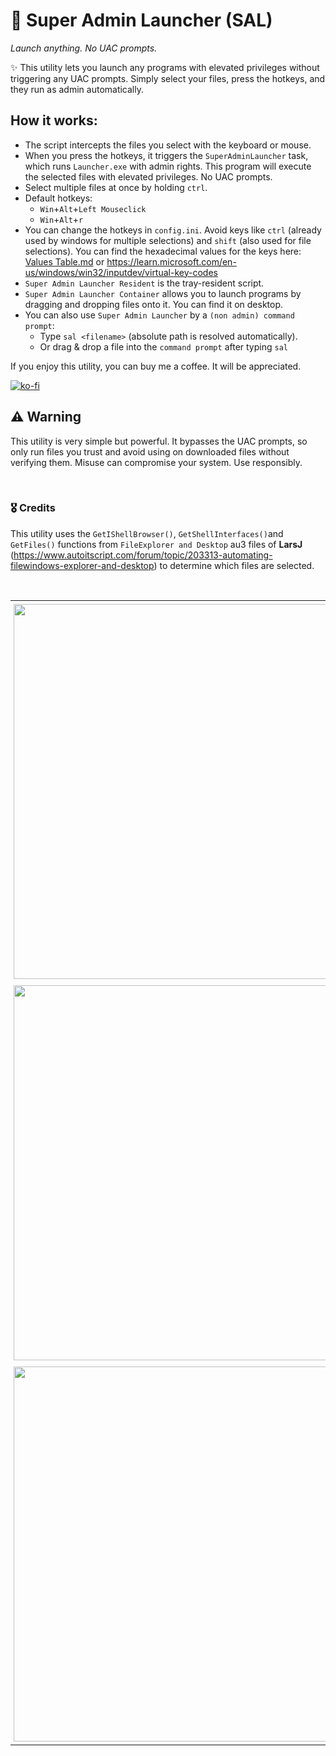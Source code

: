 # 🚀 Super Admin Launcher (SAL) 
*Launch anything. No UAC prompts.*

✨ This utility lets you launch any programs with elevated privileges without triggering any UAC prompts.
Simply select your files, press the hotkeys, and they run as admin automatically.

## How it works:
- The script intercepts the files you select with the keyboard or mouse.
- When you press the hotkeys, it triggers the `SuperAdminLauncher` task, which runs `Launcher.exe` with admin rights. This program will execute the selected files with elevated privileges. No UAC prompts.
- Select multiple files at once by holding `ctrl`.
- Default hotkeys:
  - `Win`+`Alt`+`Left Mouseclick`
  - `Win`+`Alt`+`r` 
- You can change the hotkeys in `config.ini`. Avoid keys like `ctrl` (already used by windows for multiple selections) and `shift` (also used for file selections).
 You can find the hexadecimal values for the keys here: [Values Table.md](./Values%20Table.md) or https://learn.microsoft.com/en-us/windows/win32/inputdev/virtual-key-codes
- `Super Admin Launcher Resident` is the tray-resident script.
- `Super Admin Launcher Container` allows you to launch programs by dragging and dropping files onto it. You can find it on desktop.
- You can also use `Super Admin Launcher` by a `(non admin) command prompt`:
  - Type `sal <filename>` (absolute path is resolved automatically).
  - Or drag & drop a file into the `command prompt` after typing `sal`

If you enjoy this utility, you can buy me a coffee. It will be appreciated. 

  [![ko-fi](https://ko-fi.com/img/githubbutton_sm.svg)](https://ko-fi.com/roobp)  




## ⚠️ Warning
This utility is very simple but powerful. It bypasses the UAC prompts, so only run files you trust and avoid using on downloaded files without verifying them. Misuse can compromise your system. Use responsibly.

<br>

### 🎖️ Credits
This utility uses the `GetIShellBrowser()`, `GetShellInterfaces()`and `GetFiles()` functions from `FileExplorer and Desktop` au3 files of **LarsJ** (https://www.autoitscript.com/forum/topic/203313-automating-filewindows-explorer-and-desktop) to determine which files are selected.

<br>

<table style="width: 100%; border-collapse: collapse; text-align: center;">
  <tr>
    <td style="padding: 5px; vertical-align: top;">
      <img src="https://github.com/roob-p/SuperAdminLauncher/blob/main/media/sal%201.gif" style="width: 600px; height: auto;" />
    </td>
  </tr>
  <tr>
    <td style="padding: 5px; vertical-align: top;">
      <img src="https://github.com/roob-p/SuperAdminLauncher/blob/main/media/sal%202.gif" style="width: 600px; height: auto;" />
    </td>
  </tr>
  <tr>
    <td style="padding: 5px; vertical-align: top;">
      <img src="https://github.com/roob-p/SuperAdminLauncher/blob/main/media/sal%203.gif" style="width: 600px; height: auto;" />
    </td>
  </tr>
</table>

